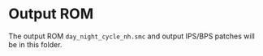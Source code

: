 # Output ROM

The output ROM `day_night_cycle_nh.smc` and output IPS/BPS patches will be in this folder.
